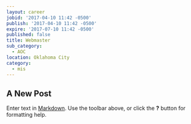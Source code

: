 ```yaml
---
layout: career
jobid: '2017-04-10 11:42 -0500'
publish: '2017-04-10 11:42 -0500'
expire: '2017-07-10 11:42 -0500'
published: false
title: Webmaster
sub_category:
  - AOC
location: Oklahoma City
category:
  - mis
---
```

## A New Post

Enter text in [Markdown](http://daringfireball.net/projects/markdown/). Use the toolbar above, or click the **?** button for formatting help.

